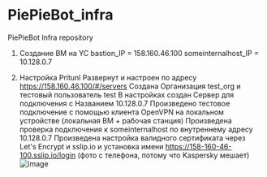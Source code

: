 # PiePieBot_infra
PiePieBot Infra repository

1. Создание ВМ на YC
bastion_IP = 158.160.46.100
someinternalhost_IP = 10.128.0.7

3. Настройка Pritunl
Развернут и настроен по адресу https://158.160.46.100/#/servers
Создана Организация test_org и тестовый пользователь test
В настройках создан Сервер для подключения c Названием 10.128.0.7
Произведено тестовое подключение с помощью клиента OpenVPN на локальном устройстве (локальная ВМ + рабочая станция)
Произведена проверка подключения к someinternalhost по внутреннему адресу 10.128.0.7
Произведена настройка валидного сертификата через Let's Encrypt и sslip.io и установка имени https://158-160-46-100.sslip.io/login (фото с телефона, потому что Kaspersky мешает)
![image](https://github.com/Otus-DevOps-2023-09/PiePieBot_infra/assets/67807001/f617ea31-dbf3-4948-a644-3c15c8204541)

